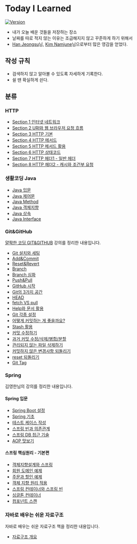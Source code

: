 # Today I Learned
[![Version](https://img.shields.io/badge/version-2023.2.15-green.svg)](./CHANGELOG)
* 내가 오늘 배운 것들을 저장하는 장소
* 날짜를 따로 적지 않는 이유는 조급해지지 않고 꾸준하게 하기 위해서
* [Han Jeongsu](https://github.com/Integerous)님, [Kim Namjune](https://github.com/namjunemy/TIL)님으로부터 많은 영감을 얻었다.

## 작성 규칙
* 검색하지 않고 알아볼 수 있도록 자세하게 기록한다.
* 쉴 땐 확실하게 쉰다.

## 분류
### HTTP
* [Section 1 인터넷 네트워크](https://github.com/vananaHope/TIL/blob/main/HTTP/Section%201.md)
* [Section 2 URI와 웹 브라우저 요청 흐름](https://github.com/vananaHope/TIL/blob/main/HTTP/Section%202.md)
* [Section 3 HTTP 기본](https://github.com/vananaHope/TIL/blob/main/HTTP/Section%203.md)
* [Section 4 HTTP 메서드](https://github.com/vananaHope/TIL/blob/main/HTTP/Section%204.md)
* [Section 5 HTTP 메서드 활용](https://github.com/vananaHope/TIL/blob/main/HTTP/Section%205.md)
* [Section 6 HTTP 상태코드](https://github.com/vananaHope/TIL/blob/main/HTTP/Section%206.md)
* [Section 7 HTTP 헤더1 - 일반 헤더](https://github.com/vananaHope/TIL/blob/main/HTTP/Section%207.md)
* [Section 8 HTTP 헤더2 - 캐시와 조건부 요청](https://github.com/vananaHope/TIL/blob/main/HTTP/Section%208.md)

### 생활코딩 Java
* [Java 입문](https://github.com/vananaHope/TIL/blob/main/Java/Java%20%EC%9E%85%EB%AC%B8.md)
* [Java 제어문](https://github.com/vananaHope/TIL/blob/main/Java/Java%20%EC%A0%9C%EC%96%B4%EB%AC%B8.md)
* [Java Method](https://github.com/vananaHope/TIL/blob/main/Java/Java%20Method.md)
* [Java 객체지향](https://github.com/vananaHope/TIL/blob/main/Java/Java%20%EA%B0%9D%EC%B2%B4%EC%A7%80%ED%96%A5.md)
* [Java 상속](https://github.com/vananaHope/TIL/blob/main/Java/Java%20%EC%83%81%EC%86%8D.md)
* [Java Interface](https://github.com/vananaHope/TIL/blob/main/Java/Java%20Interface.md)

### Git&GitHub
[얄팍한 코딩 GIT&GITHUB](https://inf.run/UgNY) 강의를 정리한 내용입니다.

* [Git 설치와 세팅](https://github.com/vananaHope/TIL/blob/main/Git%26GitHub/Git%20%EC%84%A4%EC%B9%98%EC%99%80%20%EC%84%B8%ED%8C%85.md)
* [Add&Commit](https://github.com/vananaHope/TIL/blob/main/Git%26GitHub/add%20%EC%99%80%20commit.md)
* [Reset&Revert](https://github.com/vananaHope/TIL/blob/main/Git%26GitHub/Reset%26Revert.md)
* [Branch](https://github.com/vananaHope/TIL/blob/main/Git%26GitHub/Branch.md)
* [Branch 심화](https://github.com/vananaHope/TIL/blob/main/Git%26GitHub/Branch%20%EC%8B%AC%ED%99%94.md)
* [Push&Pull](https://github.com/vananaHope/TIL/blob/main/Git%26GitHub/Push%26Pull.md)
* [GitHub 시작](https://github.com/vananaHope/TIL/blob/main/Git%26GitHub/GitHub%20%EC%8B%9C%EC%9E%91.md)
* [Git의 3가지 공간](https://github.com/vananaHope/TIL/blob/main/Git%26GitHub/Git%EC%9D%98%203%EA%B0%80%EC%A7%80%20%EA%B3%B5%EA%B0%84.md)
* [HEAD](https://github.com/vananaHope/TIL/blob/main/Git%26GitHub/HEAD.md)
* [fetch VS pull](https://github.com/vananaHope/TIL/blob/main/Git%26GitHub/fetch%20vs%20pull.md)
* [Help와 문서 활용](https://github.com/vananaHope/TIL/blob/main/Git%26GitHub/Help%EC%99%80%20%EB%AC%B8%EC%84%9C.md)
* [Git 각종 설정](https://github.com/vananaHope/TIL/blob/main/Git%26GitHub/Git%EC%9D%98%20%EA%B0%81%EC%A2%85%20%EC%84%A4%EC%A0%95.md)
* [어떻게 커밋하는 게 좋을까요?](https://github.com/vananaHope/TIL/blob/main/Git%26GitHub/%EC%BB%A4%EB%B0%8B%20%EB%B0%A9%EB%B2%95.md)
* [Stash 활용](https://github.com/vananaHope/TIL/blob/main/Git%26GitHub/Stash%20%ED%99%9C%EC%9A%A9%ED%95%98%EA%B8%B0.md)
* [커밋 수정하기](https://github.com/vananaHope/TIL/blob/main/Git%26GitHub/%EC%BB%A4%EB%B0%8B%20%EC%88%98%EC%A0%95%ED%95%98%EA%B8%B0.md)
* [과거 커밋 수정/삭제/병합/분할](https://github.com/vananaHope/TIL/blob/main/Git%26GitHub/%EA%B3%BC%EA%B1%B0%20%EC%BB%A4%EB%B0%8B%20%EC%88%98%EC%A0%95%2C%EC%82%AD%EC%A0%9C%2C%EB%B3%91%ED%95%A9%2C%EB%B6%84%ED%95%A0.md)
* [관리되지 않는 파일 삭제하기](https://github.com/vananaHope/TIL/blob/main/Git%26GitHub/%EA%B4%80%EB%A6%AC%EB%90%98%EC%A7%80%20%EC%95%8A%EB%8A%94%20%ED%8C%8C%EC%9D%BC%20%EC%82%AD%EC%A0%9C.md)
* [커밋하지 않은 변경사항 되돌리기](https://github.com/vananaHope/TIL/blob/main/Git%26GitHub/%EC%BB%A4%EB%B0%8B%ED%95%98%EC%A7%80%20%EC%95%8A%EC%9D%80%20%EB%B3%80%EA%B2%BD%EC%82%AC%ED%95%AD%20%EB%90%98%EB%8F%8C%EB%A6%AC%EA%B8%B0.md)
* [reset 되돌리기](https://github.com/vananaHope/TIL/blob/main/Git%26GitHub/reset%20%EB%90%98%EB%8F%8C%EB%A6%AC%EA%B8%B0.md)
* [Git Tag](https://github.com/vananaHope/TIL/blob/main/Git%26GitHub/Git%20%ED%83%9C%EA%B7%B8.md)

### Spring
김영한님의 강의를 정리한 내용입니다.

#### Spring 입문
* [Spring Boot 설정](https://github.com/vananaHope/TIL/blob/main/Spring/Spring%20%EC%9E%85%EB%AC%B8/Spring%20Boot%20%EC%84%A4%EC%A0%95.md)
* [Spring 기초](https://github.com/vananaHope/TIL/tree/main/Spring/Spring%20%EC%9E%85%EB%AC%B8)
* [테스트 케이스 작성](https://github.com/vananaHope/TIL/blob/main/Spring/Spring%20%EC%9E%85%EB%AC%B8/%ED%85%8C%EC%8A%A4%ED%8A%B8%20%EC%BC%80%EC%9D%B4%EC%8A%A4%20%EC%9E%91%EC%84%B1.md)
* [스프링 빈과 의존관계](https://github.com/vananaHope/TIL/blob/main/Spring/Spring%20%EC%9E%85%EB%AC%B8/%EC%8A%A4%ED%94%84%EB%A7%81%20%EB%B9%88%EA%B3%BC%20%EC%9D%98%EC%A1%B4%EA%B4%80%EA%B3%84.md)
* [스프링 DB 접근 기술](https://github.com/vananaHope/TIL/blob/main/Spring/Spring%20%EC%9E%85%EB%AC%B8/%EC%8A%A4%ED%94%84%EB%A7%81%20DB%20%EC%A0%91%EA%B7%BC%20%EA%B8%B0%EC%88%A0.md)
* [AOP 맛보기](https://github.com/vananaHope/TIL/blob/main/Spring/Spring%20%EC%9E%85%EB%AC%B8/AOP%20%EB%A7%9B%EB%B3%B4%EA%B8%B0.md)

#### 스프링 핵심원리 - 기본편
* [객체지향설계와 스프링](https://github.com/vananaHope/TIL/blob/main/Spring/Spring%20%ED%95%B5%EC%8B%AC%EC%9B%90%EB%A6%AC%20-%20%EA%B8%B0%EB%B3%B8%ED%8E%B8/%EA%B0%9D%EC%B2%B4%EC%A7%80%ED%96%A5%EC%84%A4%EA%B3%84%EC%99%80%20%EC%8A%A4%ED%94%84%EB%A7%81.md)
* [회원 도메인 예제](https://github.com/vananaHope/TIL/blob/main/Spring/Spring%20%ED%95%B5%EC%8B%AC%EC%9B%90%EB%A6%AC%20-%20%EA%B8%B0%EB%B3%B8%ED%8E%B8/%ED%9A%8C%EC%9B%90%20%EB%8F%84%EB%A9%94%EC%9D%B8%20%EC%98%88%EC%A0%9C.md)
* [주문과 할인 예제](https://github.com/vananaHope/TIL/blob/main/Spring/Spring%20%ED%95%B5%EC%8B%AC%EC%9B%90%EB%A6%AC%20-%20%EA%B8%B0%EB%B3%B8%ED%8E%B8/%EC%A3%BC%EB%AC%B8%EA%B3%BC%20%ED%95%A0%EC%9D%B8%20%EB%8F%84%EB%A9%94%EC%9D%B8%20%EC%98%88%EC%A0%9C.md)
* [객체 지향 원리 적용](https://github.com/vananaHope/TIL/blob/main/Spring/Spring%20%ED%95%B5%EC%8B%AC%EC%9B%90%EB%A6%AC%20-%20%EA%B8%B0%EB%B3%B8%ED%8E%B8/%EA%B0%9D%EC%B2%B4%20%EC%A7%80%ED%96%A5%20%EC%9B%90%EB%A6%AC%20%EC%A0%81%EC%9A%A9.md)
* [스프링 컨테이너와 스프링 빈](https://github.com/vananaHope/TIL/blob/main/Spring/Spring%20%ED%95%B5%EC%8B%AC%EC%9B%90%EB%A6%AC%20-%20%EA%B8%B0%EB%B3%B8%ED%8E%B8/%EC%8A%A4%ED%94%84%EB%A7%81%20%EC%BB%A8%ED%85%8C%EC%9D%B4%EB%84%88,%20%EB%B9%88.md)
* [싱글톤 컨테이너](https://github.com/vananaHope/TIL/blob/main/Spring/Spring%20%ED%95%B5%EC%8B%AC%EC%9B%90%EB%A6%AC%20-%20%EA%B8%B0%EB%B3%B8%ED%8E%B8/%EC%8B%B1%EA%B8%80%ED%86%A4%20%EC%BB%A8%ED%85%8C%EC%9D%B4%EB%84%88.md)
* [컴포넌트 스캔](https://github.com/vananaHope/TIL/blob/main/Spring/Spring%20%ED%95%B5%EC%8B%AC%EC%9B%90%EB%A6%AC%20-%20%EA%B8%B0%EB%B3%B8%ED%8E%B8/%EC%BB%B4%ED%8F%AC%EB%84%8C%ED%8A%B8%20%EC%8A%A4%EC%BA%94.md)
  
### 자바로 배우는 쉬운 자료구조
자바로 배우는 쉬운 자료구조 책을 정리한 내용입니다.
* [자료구조 개요](https://github.com/vananaHope/TIL/blob/main/%EC%9E%90%EB%B0%94%20%EC%9E%90%EB%A3%8C%EA%B5%AC%EC%A1%B0/%EC%9E%90%EB%A3%8C%EA%B5%AC%EC%A1%B0%20%EA%B0%9C%EC%9A%94.md)
